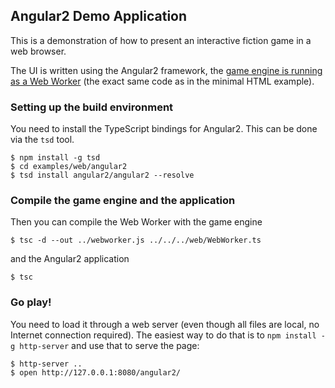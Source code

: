 ## Angular2 Demo Application

This is a demonstration of how to present an interactive fiction game in a web browser.

The UI is written using the Angular2 framework, the [game engine is running as a Web Worker](../../../web/WebWorker.md) (the exact same code as in the minimal HTML example).

### Setting up the build environment

You need to install the TypeScript bindings for Angular2. This can be done via the `tsd` tool.

    $ npm install -g tsd
    $ cd examples/web/angular2
    $ tsd install angular2/angular2 --resolve
    
### Compile the game engine and the application
    
Then you can compile the Web Worker with the game engine

    $ tsc -d --out ../webworker.js ../../../web/WebWorker.ts 
    
and the Angular2 application

    $ tsc
    
### Go play!
   
You need to load it through a web server (even though all files are local, no Internet connection required). The easiest way to do that is to `npm install -g http-server` and use that to serve the page:

    $ http-server ..
    $ open http://127.0.0.1:8080/angular2/  
    
    
    